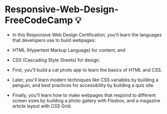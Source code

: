 # Responsive-Web-Design-FreeCodeCamp 💡
- In this Responsive Web Design Certification, you'll learn the languages that developers use to build webpages:
- HTML (Hypertext Markup Language) for content, and

-  CSS (Cascading Style Sheets) for design.

- First, you'll build a cat photo app to learn the basics of HTML and CSS.
  
- Later, you'll learn modern techniques like CSS variables by building a penguin, and best practices for accessibility by building a quiz site.

- Finally, you'll learn how to make webpages that respond to different screen sizes by building a photo gallery with Flexbox, and a magazine article layout with CSS Grid.
